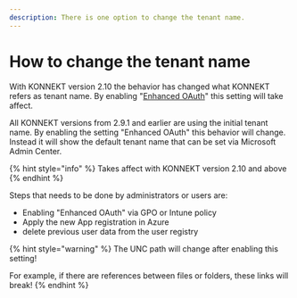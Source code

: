 ```yaml
---
description: There is one option to change the tenant name.
---
```


# How to change the tenant name

With KONNEKT version 2.10 the behavior has changed what KONNEKT refers as tenant name. By enabling "[Enhanced OAuth](../configuration/system-settings/enhanced-authentication.md)" this setting will take affect.

All KONNEKT versions from 2.9.1 and earlier are using the initial tenant name. By enabling the setting "Enhanced OAuth" this behavior will change. Instead it will show the default tenant name that can be set via Microsoft Admin Center.

{% hint style="info" %}
Takes affect with KONNEKT version 2.10 and above
{% endhint %}

Steps that needs to be done by administrators or users are:

* Enabling "Enhanced OAuth" via GPO or Intune policy
* Apply the new App registration in Azure
* delete previous user data from the user registry



{% hint style="warning" %}
The UNC path will change after enabling this setting!

For example, if there are references between files or folders, these links will break!
{% endhint %}

